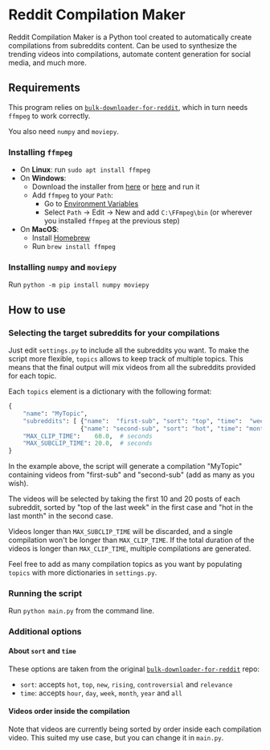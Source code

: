 # Reddit Compilation Maker

Reddit Compilation Maker is a Python tool created to automatically create compilations from subreddits content. Can be used to synthesize the trending videos into compilations, automate content generation for social media, and much more.

## Requirements

This program relies on [`bulk-downloader-for-reddit`](https://github.com/aliparlakci/bulk-downloader-for-reddit), which in turn needs `ffmpeg` to work correctly.

You also need `numpy` and `moviepy`.

### Installing `ffmpeg`
* On **Linux**: run `sudo apt install ffmpeg`
* On **Windows**:
    * Download the installer from [here](https://www.gyan.dev/ffmpeg/builds/) or [here](https://github.com/BtbN/FFmpeg-Builds/releases) and run it
    * Add `ffmpeg` to your `Path`:
        * Go to [Environment Variables](https://www.architectryan.com/2018/08/31/how-to-change-environment-variables-on-windows-10/)
        * Select `Path` -> Edit -> New and add `C:\FFmpeg\bin` (or wherever you installed `ffmpeg` at the previous step)
* On **MacOS**:
    * Install [Homebrew](https://brew.sh/)
    * Run `brew install ffmpeg`

### Installing `numpy` and `moviepy`
Run `python -m pip install numpy moviepy`

## How to use

### Selecting the target subreddits for your compilations
Just edit `settings.py` to include all the subreddits you want. To make the script more flexible, `topics` allows to keep track of multiple topics. This means that the final output will mix videos from all the subreddits provided for each topic.

Each `topics` element is a dictionary with the following format:
```python
{
    "name": "MyTopic",
    "subreddits": [ {"name":  "first-sub", "sort": "top", "time":  "week", "limit": 10},
                    {"name": "second-sub", "sort": "hot", "time": "month", "limit": 20} ],
    "MAX_CLIP_TIME":    60.0,  # seconds
    "MAX_SUBCLIP_TIME": 20.0,  # seconds
}
```

In the example above, the script will generate a compilation "MyTopic" containing videos from "first-sub" and "second-sub" (add as many as you wish).

The videos will be selected by taking the first 10 and 20 posts of each subreddit, sorted by "top of the last week" in the first case and "hot in the last month" in the second case.

Videos longer than `MAX_SUBCLIP_TIME` will be discarded, and a single compilation won't be longer than `MAX_CLIP_TIME`. If the total duration of the videos is longer than `MAX_CLIP_TIME`, multiple compilations are generated.

Feel free to add as many compilation topics as you want by populating `topics` with more dictionaries in `settings.py`.

### Running the script
Run `python main.py` from the command line.

### Additional options

#### About `sort` and `time`
These options are taken from the original [`bulk-downloader-for-reddit`](https://github.com/aliparlakci/bulk-downloader-for-reddit) repo:

* `sort`: accepts `hot`, `top`, `new`, `rising`, `controversial` and `relevance`
* `time`: accepts `hour`, `day`, `week`, `month`, `year` and `all`

#### Videos order inside the compilation
Note that videos are currently being sorted by order inside each compilation video. This suited my use case, but you can change it in `main.py`.